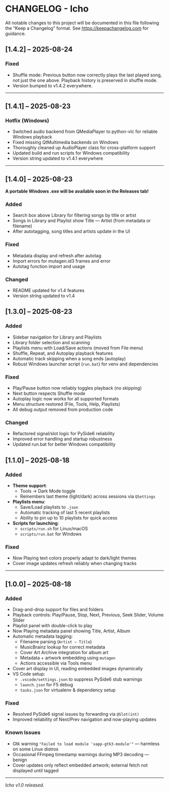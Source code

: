 # CHANGELOG - Icho

All notable changes to this project will be documented in this file following the “Keep a Changelog” format. See https://keepachangelog.com for guidance.

## [1.4.2] – 2025-08-24

### Fixed

- Shuffle mode: Previous button now correctly plays the last played song, not just the one above. Playback history is preserved in shuffle mode.
- Version bumped to v1.4.2 everywhere.

---

## [1.4.1] – 2025-08-23

### Hotfix (Windows)

- Switched audio backend from QMediaPlayer to python-vlc for reliable Windows playback
- Fixed missing QtMultimedia backends on Windows
- Thoroughly cleaned up AudioPlayer class for cross-platform support
- Updated build and run scripts for Windows compatibility
- Version string updated to v1.4.1 everywhere

---

## [1.4.0] – 2025-08-23

**A portable Windows .exe will be available soon in the Releases tab!**

### Added

- Search box above Library for filtering songs by title or artist
- Songs in Library and Playlist show Title — Artist (from metadata or filename)
- After autotagging, song titles and artists update in the UI

### Fixed

- Metadata display and refresh after autotag
- Import errors for mutagen.id3 frames and error
- Autotag function import and usage

### Changed

- README updated for v1.4 features
- Version string updated to v1.4

## [1.3.0] – 2025-08-23

### Added

- Sidebar navigation for Library and Playlists
- Library folder selection and scanning
- Playlists menu with Load/Save actions (moved from File menu)
- Shuffle, Repeat, and Autoplay playback features
- Automatic track skipping when a song ends (autoplay)
- Robust Windows launcher script (`run.bat`) for venv and dependencies

### Fixed

- Play/Pause button now reliably toggles playback (no skipping)
- Next button respects Shuffle mode
- Autoplay logic now works for all supported formats
- Menu structure restored (File, Tools, Help, Playlists)
- All debug output removed from production code

### Changed

- Refactored signal/slot logic for PySide6 reliability
- Improved error handling and startup robustness
- Updated run.bat for better Windows compatibility

## [1.1.0] – 2025-08-18

### Added

- **Theme support**:
  - Tools → Dark Mode toggle
  - Remembers last theme (light/dark) across sessions via `QSettings`
- **Playlists menu**:
  - Save/Load playlists to `.json`
  - Automatic tracking of last 5 recent playlists
  - Ability to pin up to 10 playlists for quick access
- **Scripts for launching**:
  - `scripts/run.sh` for Linux/macOS
  - `scripts/run.bat` for Windows

### Fixed

- Now Playing text colors properly adapt to dark/light themes
- Cover image updates refresh reliably when changing tracks

---

## [1.0.0] – 2025-08-18

### Added

- Drag-and-drop support for files and folders
- Playback controls: Play/Pause, Stop, Next, Previous, Seek Slider, Volume Slider
- Playlist panel with double-click to play
- Now Playing metadata panel showing Title, Artist, Album
- Automatic metadata tagging:
  - Filename parsing (`Artist – Title`)
  - MusicBrainz lookup for correct metadata
  - Cover Art Archive integration for album art
  - Metadata + artwork embedding using `mutagen`
  - Actions accessible via Tools menu
- Cover art display in UI, reading embedded images dynamically
- VS Code setup:
  - `.vscode/settings.json` to suppress PySide6 stub warnings
  - `launch.json` for F5 debug
  - `tasks.json` for virtualenv & dependency setup

### Fixed

- Resolved PySide6 signal issues by forwarding via `@Slot(int)`
- Improved reliability of Next/Prev navigation and now-playing updates

### Known Issues

- Gtk warning `"Failed to load module 'xapp-gtk3-module'"` — harmless on some Linux distros
- Occasional FFmpeg timestamp warnings during MP3 decoding — benign
- Cover updates only reflect embedded artwork; external fetch not displayed until tagged

---

_Icho v1.0 released._
